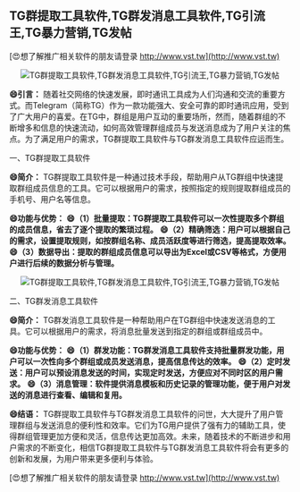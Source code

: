 ## **TG群提取工具软件,TG群发消息工具软件,TG引流王,TG暴力营销,TG发帖**

[😍想了解推广相关软件的朋友请登录 http://www.vst.tw](http://www.vst.tw)

 <center><img src="https://vst.tw/MP4/tuiguang/png/2.png" alt="TG群提取工具软件,TG群发消息工具软件,TG引流王,TG暴力营销,TG发帖"></center>

**😄引言：**
随着社交网络的快速发展，即时通讯工具成为人们沟通和交流的重要方式。而Telegram（简称TG）作为一款功能强大、安全可靠的即时通讯应用，受到了广大用户的喜爱。在TG中，群组是用户互动的重要场所，然而，随着群组的不断增多和信息的快速流动，如何高效管理群组成员与发送消息成为了用户关注的焦点。为了满足用户的需求，TG群提取工具软件与TG群发消息工具软件应运而生。

一、TG群提取工具软件

**😄简介：**
TG群提取工具软件是一种通过技术手段，帮助用户从TG群组中快速提取群组成员信息的工具。它可以根据用户的需求，按照指定的规则提取群组成员的手机号、用户名等信息。

**😄功能与优势：**
**😄（1）批量提取：TG群提取工具软件可以一次性提取多个群组的成员信息，省去了逐个提取的繁琐过程。**
**😄（2）精确筛选：用户可以根据自己的需求，设置提取规则，如按群组名称、成员活跃度等进行筛选，提高提取效率。**
**😄（3）数据导出：提取的群组成员信息可以导出为Excel或CSV等格式，方便用户进行后续的数据分析与管理。**

 <center><img src="https://vst.tw/MP4/tuiguang/png/3.png" alt="TG群提取工具软件,TG群发消息工具软件,TG引流王,TG暴力营销,TG发帖"></center>

二、TG群发消息工具软件

**😄简介：**
TG群发消息工具软件是一种帮助用户在TG群组中快速发送消息的工具。它可以根据用户的需求，将消息批量发送到指定的群组或群组成员中。

**😄功能与优势：**
**😄（1）群发功能：TG群发消息工具软件支持批量群发功能，用户可以一次性向多个群组或成员发送消息，提高信息传达的效率。**
**😄（2）定时发送：用户可以预设消息发送的时间，实现定时发送，方便应对不同时区的用户需求。**
**😄（3）消息管理：软件提供消息模板和历史记录的管理功能，便于用户对发送的消息进行查看、编辑和复用。**

**😄结语：**
TG群提取工具软件与TG群发消息工具软件的问世，大大提升了用户管理群组与发送消息的便利性和效率。它们为TG用户提供了强有力的辅助工具，使得群组管理更加方便和灵活，信息传达更加高效。未来，随着技术的不断进步和用户需求的不断变化，相信TG群提取工具软件与TG群发消息工具软件将会有更多的创新和发展，为用户带来更多便利与体验。

[😍想了解推广相关软件的朋友请登录 http://www.vst.tw](http://www.vst.tw)



